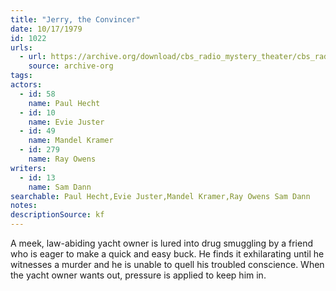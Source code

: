 ```yaml
---
title: "Jerry, the Convincer"
date: 10/17/1979
id: 1022
urls: 
  - url: https://archive.org/download/cbs_radio_mystery_theater/cbs_radio_mystery_theater-1001-1050.zip/cbs_radio_mystery_theater-1001-1050%2Fcbsrmt_1022_jerry_the_convincer.mp3
    source: archive-org
tags: 
actors:  
  - id: 58
    name: Paul Hecht  
  - id: 10
    name: Evie Juster  
  - id: 49
    name: Mandel Kramer  
  - id: 279
    name: Ray Owens
writers:  
  - id: 13
    name: Sam Dann
searchable: Paul Hecht,Evie Juster,Mandel Kramer,Ray Owens Sam Dann
notes: 
descriptionSource: kf
---
```

A meek, law-abiding yacht owner is lured into drug smuggling by a friend who is eager to make a quick and easy buck. He finds it exhilarating until he witnesses a murder and he is unable to quell his troubled conscience. When the yacht owner wants out, pressure is applied to keep him in.